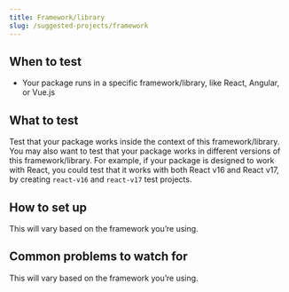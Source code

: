 ```yaml
---
title: Framework/library
slug: /suggested-projects/framework
---
```


## When to test

- Your package runs in a specific framework/library, like React, Angular, or Vue.js

## What to test

Test that your package works inside the context of this framework/library. You may also want to test that your package works in different versions of this framework/library. For example, if your package is designed to work with React, you could test that it works with both React v16 and React v17, by creating `react-v16` and `react-v17` test projects.

## How to set up

This will vary based on the framework you’re using.

## Common problems to watch for

This will vary based on the framework you’re using.